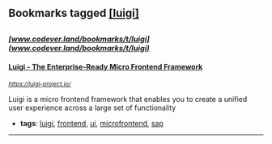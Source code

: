 ## Bookmarks tagged [[luigi]](https://www.codever.land/search?q=[luigi])

_<sup><sup>[www.codever.land/bookmarks/t/luigi](www.codever.land/bookmarks/t/luigi)</sup></sup>_
---
#### [Luigi - The Enterprise-Ready Micro Frontend Framework](https://luigi-project.io/)
_<sup>https://luigi-project.io/</sup>_

Luigi is a micro frontend framework that enables you to create a unified user experience across a large set of functionality
* **tags**: [luigi](../tagged/luigi.md), [frontend](../tagged/frontend.md), [ui](../tagged/ui.md), [microfrontend](../tagged/microfrontend.md), [sap](../tagged/sap.md)
---
